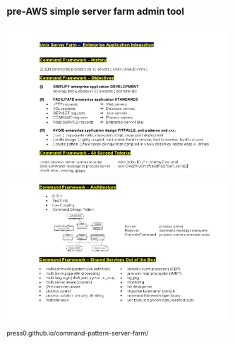 
## pre-AWS simple server farm admin tool

![part1](img/command-framework-part1.jpg)


![part2](img/command-framework-part2.jpg)

















press0.github.io/command-pattern-server-farm/
